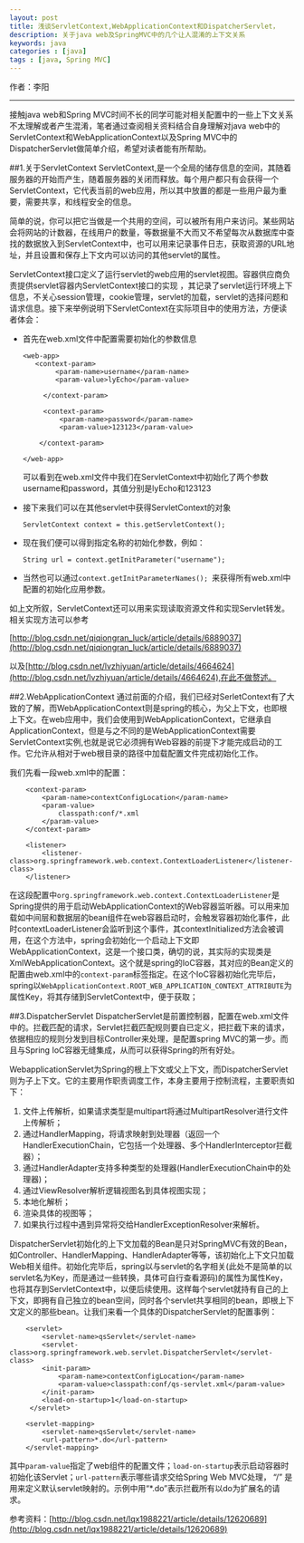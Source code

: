 ```yaml
---
layout: post
title: 浅谈ServletContext,WebApplicationContext和DispatcherServlet，
description: 关于java web及SpringMVC中的几个让人混淆的上下文关系
keywords: java
categories : [java]
tags : [java, Spring MVC]
---
```


作者：李阳

-------------------
接触java web和Spring MVC时间不长的同学可能对相关配置中的一些上下文关系不太理解或者产生混淆，笔者通过查阅相关资料结合自身理解对java web中的ServletContext和WebApplicationContext以及Spring MVC中的DispatcherServlet做简单介绍，希望对读者能有所帮助。

##1.关于ServletContext
ServletContext,是一个全局的储存信息的空间，其随着服务器的开始而产生，随着服务器的关闭而释放。每个用户都只有会获得一个ServletContext，它代表当前的web应用，所以其中放置的都是一些用户最为重要，需要共享，和线程安全的信息。

简单的说，你可以把它当做是一个共用的空间，可以被所有用户来访问。某些网站会将网站的计数器，在线用户的数量，等数据量不大而又不希望每次从数据库中查找的数据放入到ServletContext中，也可以用来记录事件日志，获取资源的URL地址，并且设置和保存上下文内可以访问的其他servlet的属性。

ServletContext接口定义了运行servlet的web应用的servlet视图。容器供应商负责提供servlet容器内ServletContext接口的实现	，其记录了servlet运行环境上下信息，不关心session管理，cookie管理，servlet的加载，servlet的选择问题和请求信息。接下来举例说明下ServletContext在实际项目中的使用方法，方便读者体会：

*	首先在web.xml文件中配置需要初始化的参数信息
	
		<web-app>   
		   <context-param>   
		   		<param-name>username</param-name>   
				<param-value>lyEcho</param-value>   

			 </context-param>   

			 <context-param>   
 				 <param-name>password</param-name>   
 				 <param-value>123123</param-value>   

 			</context-param>    

		</web-app>  
	
	可以看到在web.xml文件中我们在ServletContext中初始化了两个参数username和password，其值分别是lyEcho和123123
*	接下来我们可以在其他servlet中获得ServletContext的对象

		ServletContext context = this.getServletContext();
*	现在我们便可以得到指定名称的初始化参数，例如：
		
		String url = context.getInitParameter("username");
	
*	当然也可以通过`context.getInitParameterNames(); `来获得所有web.xml中配置的初始化应用参数。

如上文所叙，ServletContext还可以用来实现读取资源文件和实现Servlet转发。相关实现方法可以参考

[http://blog.csdn.net/qiqiongran_luck/article/details/6889037](http://blog.csdn.net/qiqiongran_luck/article/details/6889037)

以及[http://blog.csdn.net/lvzhiyuan/article/details/4664624](http://blog.csdn.net/lvzhiyuan/article/details/4664624),在此不做赘述。

##2.WebApplicationContext
通过前面的介绍，我们已经对SerletContext有了大致的了解，而WebApplicationContext则是spring的核心，为父上下文，也即根上下文。在web应用中，我们会使用到WebApplicationContext，它继承自ApplicationContext，但是与之不同的是WebApplicationContext需要ServletContext实例,也就是说它必须拥有Web容器的前提下才能完成启动的工作。它允许从相对于web根目录的路径中加载配置文件完成初始化工作。

我们先看一段web.xml中的配置：

		<context-param>
			<param-name>contextConfigLocation</param-name>
			<param-value>
				classpath:conf/*.xml
			</param-value>
		</context-param> 

		<listener>
			<listener-class>org.springframework.web.context.ContextLoaderListener</listener-class>
		</listener>
在这段配置中`org.springframework.web.context.ContextLoaderListener`是Spring提供的用于启动WebApplicationContext的Web容器监听器。可以用来加载如中间层和数据层的bean组件在web容器启动时，会触发容器初始化事件，此时contextLoaderListener会监听到这个事件，其contextInitialized方法会被调用，在这个方法中，spring会初始化一个启动上下文即WebApplicationContext，这是一个接口类，确切的说，其实际的实现类是XmlWebApplicationContext。这个就是spring的IoC容器，其对应的Bean定义的配置由web.xml中的`context-param`标签指定。在这个IoC容器初始化完毕后，spring以`WebApplicationContext.ROOT_WEB_APPLICATION_CONTEXT_ATTRIBUTE`为属性Key，将其存储到ServletContext中，便于获取；

##3.DispatcherServlet
DispatcherServlet是前置控制器，配置在web.xml文件中的。拦截匹配的请求，Servlet拦截匹配规则要自已定义，把拦截下来的请求，依据相应的规则分发到目标Controller来处理，是配置spring MVC的第一步。而且与Spring IoC容器无缝集成，从而可以获得Spring的所有好处。

WebapplicationServlet为Spring的根上下文或父上下文，而DispatcherServlet则为子上下文。它的主要用作职责调度工作，本身主要用于控制流程，主要职责如下：

1.	文件上传解析，如果请求类型是multipart将通过MultipartResolver进行文件上传解析；
2.	通过HandlerMapping，将请求映射到处理器（返回一个HandlerExecutionChain，它包括一个处理器、多个HandlerInterceptor拦截器）；
3.	通过HandlerAdapter支持多种类型的处理器(HandlerExecutionChain中的处理器)；
4.	通过ViewResolver解析逻辑视图名到具体视图实现；
5.	本地化解析；
6.	渲染具体的视图等；
7.	如果执行过程中遇到异常将交给HandlerExceptionResolver来解析。

DispatcherServlet初始化的上下文加载的Bean是只对SpringMVC有效的Bean，
如Controller、HandlerMapping、HandlerAdapter等等，该初始化上下文只加载Web相关组件。初始化完毕后，spring以与servlet的名字相关(此处不是简单的以servlet名为Key，而是通过一些转换，具体可自行查看源码)的属性为属性Key，也将其存到ServletContext中，以便后续使用。这样每个servlet就持有自己的上下文，即拥有自己独立的bean空间，同时各个servlet共享相同的bean，即根上下文定义的那些bean。让我们来看一个具体的DispatcherServlet的配置事例：


		<servlet>
        	<servlet-name>qsServlet</servlet-name>
       		<servlet-class>org.springframework.web.servlet.DispatcherServlet</servlet-class>
        	<init-param>
            	<param-name>contextConfigLocation</param-name>
            	<param-value>classpath:conf/qs-servlet.xml</param-value>
        	</init-param>
        	<load-on-startup>1</load-on-startup>
   		 </servlet>
    
    	<servlet-mapping>
        	<servlet-name>qsServlet</servlet-name>
        	<url-pattern>*.do</url-pattern>
   	 	</servlet-mapping>
 
其中`param-value`指定了web组件的配置文件；`load-on-startup`表示启动容器时初始化该Servlet；`url-pattern`表示哪些请求交给Spring Web MVC处理， “/” 是用来定义默认servlet映射的。示例中用“*.do”表示拦截所有以do为扩展名的请求。

 
参考资料：[http://blog.csdn.net/lqx1988221/article/details/12620689](http://blog.csdn.net/lqx1988221/article/details/12620689)
